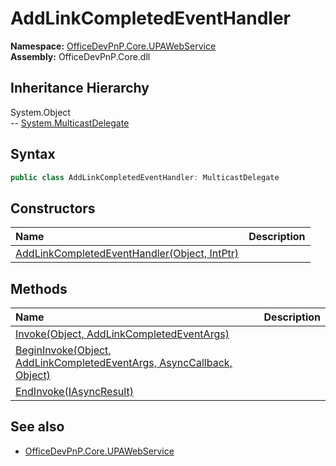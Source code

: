 # AddLinkCompletedEventHandler
  

**Namespace:** [OfficeDevPnP.Core.UPAWebService](OfficeDevPnP.Core.UPAWebService.md)  
**Assembly:** OfficeDevPnP.Core.dll  
## Inheritance Hierarchy
System.Object  
-- [System.MulticastDelegate](System.MulticastDelegate.md)
## Syntax
```C#
public class AddLinkCompletedEventHandler: MulticastDelegate
```
## Constructors
|**Name**|**Description**|
|:-----|:-----|
| [AddLinkCompletedEventHandler(Object, IntPtr)](OfficeDevPnP.Core.UPAWebService.AddLinkCompletedEventHandler.Constructor1details.md) | 
## Methods
|**Name**|**Description**|
|:-----|:-----|
| [Invoke(Object, AddLinkCompletedEventArgs)](OfficeDevPnP.Core.UPAWebService.AddLinkCompletedEventHandler.InvokeObjectAddLinkCompletedEventArgs.md) | 
| [BeginInvoke(Object, AddLinkCompletedEventArgs, AsyncCallback, Object)](OfficeDevPnP.Core.UPAWebService.AddLinkCompletedEventHandler.BeginInvokeObjectAddLinkCompletedEventArgsAsyncCallbackObject.md) | 
| [EndInvoke(IAsyncResult)](OfficeDevPnP.Core.UPAWebService.AddLinkCompletedEventHandler.EndInvokeIAsyncResult.md) | 
## See also
- [OfficeDevPnP.Core.UPAWebService](OfficeDevPnP.Core.UPAWebService.md)
